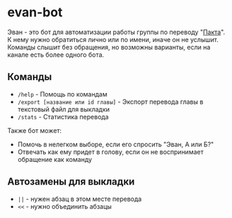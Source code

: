 # evan-bot

Эван - это бот для автоматизации работы группы по переводу "[Пакта](https://pactwebserial.wordpress.com/)". 
К нему нужно обратиться лично или по имени, иначе он не услышит. Команды слышит без обращения, но возможны варианты,
если на канале есть более одного бота.

## Команды

- `/help` - Помощь по командам
- `/export [название или id главы]` - Экспорт перевода главы в текстовый файл для выкладки
- `/stats` - Статистика перевода

Также бот может:

- Помочь в нелегком выборе, если его спросить "Эван, А или Б?"
- Отвечать как ему придет в голову, если он не воспринимает обращение как команду

## Автозамены для выкладки

- `||` - нужен абзац в этом месте перевода
- `<<` - нужно объединить абзацы